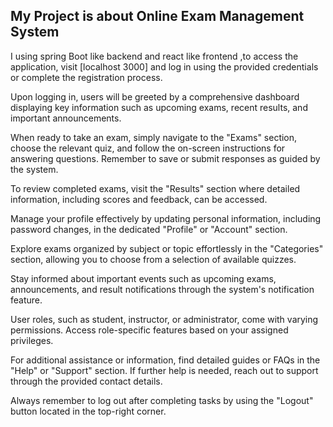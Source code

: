 My Project is about Online Exam Management System 
-----------------------------------------------------
I using spring Boot like backend and react like frontend ,to access the application, visit [localhost 3000] and log in using the provided credentials or complete the registration process.

Upon logging in, users will be greeted by a comprehensive dashboard displaying key information such as upcoming exams, recent results, and important announcements.

When ready to take an exam, simply navigate to the "Exams" section, choose the relevant quiz, and follow the on-screen instructions for answering questions. Remember to save or submit responses as guided by the system.

To review completed exams, visit the "Results" section where detailed information, including scores and feedback, can be accessed.

Manage your profile effectively by updating personal information, including password changes, in the dedicated "Profile" or "Account" section.

Explore exams organized by subject or topic effortlessly in the "Categories" section, allowing you to choose from a selection of available quizzes.

Stay informed about important events such as upcoming exams, announcements, and result notifications through the system's notification feature.

User roles, such as student, instructor, or administrator, come with varying permissions. Access role-specific features based on your assigned privileges.

For additional assistance or information, find detailed guides or FAQs in the "Help" or "Support" section. If further help is needed, reach out to support through the provided contact details.

Always remember to log out after completing tasks by using the "Logout" button located in the top-right corner.
